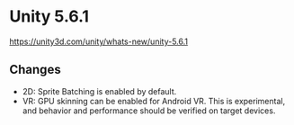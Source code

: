 # Unity 5.6.1

https://unity3d.com/unity/whats-new/unity-5.6.1

## Changes



*   2D: Sprite Batching is enabled by default.
*   VR: GPU skinning can be enabled for Android VR. This is experimental, and behavior and performance should be verified on target devices.